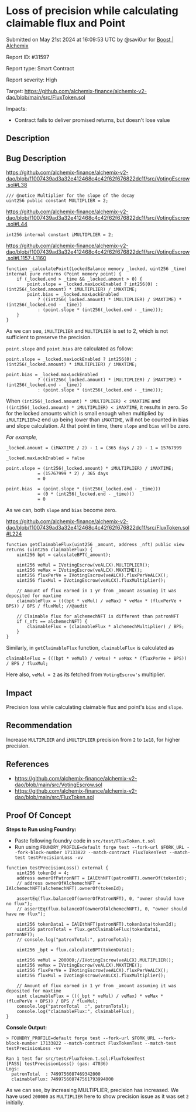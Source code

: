 
# Loss of precision while calculating claimable flux and Point

Submitted on May 21st 2024 at 16:09:53 UTC by @savi0ur for [Boost | Alchemix](https://immunefi.com/bounty/alchemix-boost/)

Report ID: #31597

Report type: Smart Contract

Report severity: High

Target: https://github.com/alchemix-finance/alchemix-v2-dao/blob/main/src/FluxToken.sol

Impacts:
- Contract fails to deliver promised returns, but doesn't lose value

## Description
## Bug Description

https://github.com/alchemix-finance/alchemix-v2-dao/blob/f1007439ad3a32e412468c4c42f62f676822dc1f/src/VotingEscrow.sol#L38
```solidity
/// @notice Multiplier for the slope of the decay
uint256 public constant MULTIPLIER = 2;
```

https://github.com/alchemix-finance/alchemix-v2-dao/blob/f1007439ad3a32e412468c4c42f62f676822dc1f/src/VotingEscrow.sol#L44
```solidity
int256 internal constant iMULTIPLIER = 2;
```

https://github.com/alchemix-finance/alchemix-v2-dao/blob/f1007439ad3a32e412468c4c42f62f676822dc1f/src/VotingEscrow.sol#L1157-L1160
```solidity
function _calculatePoint(LockedBalance memory _locked, uint256 _time) internal pure returns (Point memory point) {
    if (_locked.end > _time && _locked.amount > 0) {
        point.slope = _locked.maxLockEnabled ? int256(0) : (int256(_locked.amount) * iMULTIPLIER) / iMAXTIME;
        point.bias = _locked.maxLockEnabled
            ? ((int256(_locked.amount) * iMULTIPLIER) / iMAXTIME) * (int256(_locked.end - _time))
            : (point.slope * (int256(_locked.end - _time)));
    }
}
```

As we can see, `iMULTIPLIER` and `MULTIPLIER` is set to 2, which is not sufficient to preserve the  precision. 

`point.slope`  and `point.bias` are calculated as follow:
```
point.slope = _locked.maxLockEnabled ? int256(0) : (int256(_locked.amount) * iMULTIPLIER) / iMAXTIME;

point.bias = _locked.maxLockEnabled
            ? ((int256(_locked.amount) * iMULTIPLIER) / iMAXTIME) * (int256(_locked.end - _time))
            : (point.slope * (int256(_locked.end - _time)));
```
When `(int256(_locked.amount) * iMULTIPLIER) < iMAXTIME` and `((int256(_locked.amount) * iMULTIPLIER) < iMAXTIME`, it results in zero. So for the locked amounts which is small enough when multiplied by `iMULTIPLIER=2` end up being lower than `iMAXTIME`, will not be counted in bias and slope calculation. At that point in time, there `slope` and `bias` will be zero. 

*For example,*
```
_locked.amount = (iMAXTIME / 2) - 1 = (365 days / 2) - 1 = 15767999

_locked.maxLockEnabled = false

point.slope = (int256(_locked.amount) * iMULTIPLIER) / iMAXTIME;
			= (15767999 * 2) / 365 days
			= 0

point.bias  = (point.slope * (int256(_locked.end - _time)))
			= (0 * (int256(_locked.end - _time)))
			= 0
```
As we can, both `slope` and `bias` become zero.

https://github.com/alchemix-finance/alchemix-v2-dao/blob/f1007439ad3a32e412468c4c42f62f676822dc1f/src/FluxToken.sol#L224
```solidity
function getClaimableFlux(uint256 _amount, address _nft) public view returns (uint256 claimableFlux) {
    uint256 bpt = calculateBPT(_amount);

    uint256 veMul = IVotingEscrow(veALCX).MULTIPLIER();
    uint256 veMax = IVotingEscrow(veALCX).MAXTIME();
    uint256 fluxPerVe = IVotingEscrow(veALCX).fluxPerVeALCX();
    uint256 fluxMul = IVotingEscrow(veALCX).fluxMultiplier();

    // Amount of flux earned in 1 yr from _amount assuming it was deposited for maxtime
    claimableFlux = (((bpt * veMul) / veMax) * veMax * (fluxPerVe + BPS)) / BPS / fluxMul; //@audit

    // Claimable flux for alchemechNFT is different than patronNFT
    if (_nft == alchemechNFT) {
        claimableFlux = (claimableFlux * alchemechMultiplier) / BPS;
    }
}
```
Similarly, in `getClaimableFlux` function, `claimableFlux` is calculated as

```
claimableFlux = (((bpt * veMul) / veMax) * veMax * (fluxPerVe + BPS)) / BPS / fluxMul;
```
Here also, `veMul = 2` as its fetched from `VotingEscrow's` multiplier.
## Impact

Precision loss while calculating claimable flux and point's `bias` and `slope`.
## Recommendation

Increase `MULTIPLIER` and `iMULTIPLIER` precision from `2` to `1e18`, for higher precision.
## References

- https://github.com/alchemix-finance/alchemix-v2-dao/blob/main/src/VotingEscrow.sol
- https://github.com/alchemix-finance/alchemix-v2-dao/blob/main/src/FluxToken.sol


## Proof Of Concept

**Steps to Run using Foundry:**
- Paste following foundry code in `src/test/FluxToken.t.sol`
- Run using `FOUNDRY_PROFILE=default forge test --fork-url $FORK_URL --fork-block-number 17133822 --match-contract FluxTokenTest --match-test testPrecisionLoss -vv`

```solidity
function testPrecisionLoss() external {
    uint256 tokenId = 4;
    address ownerOfPatronNFT = IAlEthNFT(patronNFT).ownerOf(tokenId);
    // address ownerOfAlchemechNFT = IAlchemechNFT(alchemechNFT).ownerOf(tokenId);

    assertEq(flux.balanceOf(ownerOfPatronNFT), 0, "owner should have no flux");
    // assertEq(flux.balanceOf(ownerOfAlchemechNFT), 0, "owner should have no flux");

    uint256 tokenData1 = IAlEthNFT(patronNFT).tokenData(tokenId);
    uint256 patronTotal = flux.getClaimableFlux(tokenData1, patronNFT);
    // console.log("patronTotal:", patronTotal);

    uint256 _bpt = flux.calculateBPT(tokenData1);

    uint256 veMul = 200000;//IVotingEscrow(veALCX).MULTIPLIER();
    uint256 veMax = IVotingEscrow(veALCX).MAXTIME();
    uint256 fluxPerVe = IVotingEscrow(veALCX).fluxPerVeALCX();
    uint256 fluxMul = IVotingEscrow(veALCX).fluxMultiplier();

    // Amount of flux earned in 1 yr from _amount assuming it was deposited for maxtime
    uint claimableFlux = (((_bpt * veMul) / veMax) * veMax * (fluxPerVe + BPS)) / BPS / fluxMul;
    console.log("patronTotal  :", patronTotal);
    console.log("claimableFlux:", claimableFlux);
}
```

**Console Output:**

```shell
> FOUNDRY_PROFILE=default forge test --fork-url $FORK_URL --fork-block-number 17133822 --match-contract FluxTokenTest --match-test testPrecisionLoss -vv

Ran 1 test for src/test/FluxToken.t.sol:FluxTokenTest
[PASS] testPrecisionLoss() (gas: 47036)
Logs:
  patronTotal  : 7499756087469342000
  claimableFlux: 749975608747561793994000
```
As we can see, by increasing MULTIPLIER, precision has increased. We have used `200000` as `MULTIPLIER` here to show precision issue as it was set `2` initially. 